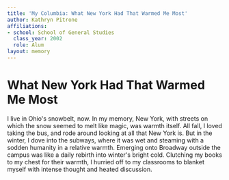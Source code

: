 ```yaml
---
title: 'My Columbia: What New York Had That Warmed Me Most'
author: Kathryn Pitrone
affiliations:
- school: School of General Studies
  class_year: 2002
  role: Alum
layout: memory
---
```


# What New York Had That Warmed Me Most

I live in Ohio's snowbelt, now.  In my memory, New York, with streets on which the snow seemed to melt like magic, was warmth itself.  All fall, I loved taking the bus, and rode around looking at all that New York is.  But in the winter, I dove into the subways, where it was wet and steaming with a sodden humanity in a relative warmth.  Emerging onto Broadway outside the campus was like a daily rebirth into winter's bright cold. Clutching my books to my chest for their warmth, I hurried off to my classrooms to blanket myself with intense thought and heated discussion.

